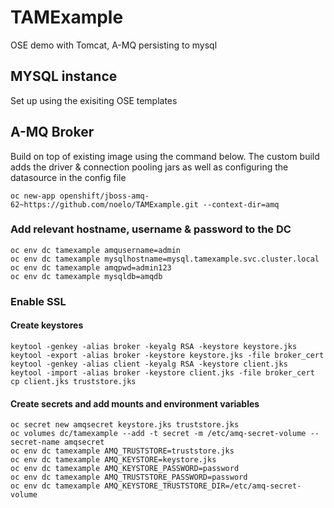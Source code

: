 # TAMExample
OSE demo with Tomcat, A-MQ persisting to mysql

## MYSQL instance
Set up using the exisiting OSE templates

## A-MQ Broker
Build on top of existing image using the command below.
The custom build adds the driver & connection pooling jars as well as configuring the datasource in the config file

```
oc new-app openshift/jboss-amq-62~https://github.com/noelo/TAMExample.git --context-dir=amq
```

### Add relevant hostname, username & password to the DC
```
oc env dc tamexample amqusername=admin
oc env dc tamexample mysqlhostname=mysql.tamexample.svc.cluster.local
oc env dc tamexample amqpwd=admin123  
oc env dc tamexample mysqldb=amqdb
```

### Enable SSL

#### Create keystores
```
keytool -genkey -alias broker -keyalg RSA -keystore keystore.jks
keytool -export -alias broker -keystore keystore.jks -file broker_cert
keytool -genkey -alias client -keyalg RSA -keystore client.jks
keytool -import -alias broker -keystore client.jks -file broker_cert
cp client.jks truststore.jks
```

#### Create secrets and add mounts and environment variables
```
oc secret new amqsecret keystore.jks truststore.jks
oc volumes dc/tamexample --add -t secret -m /etc/amq-secret-volume --secret-name amqsecret
oc env dc tamexample AMQ_TRUSTSTORE=truststore.jks
oc env dc tamexample AMQ_KEYSTORE=keystore.jks
oc env dc tamexample AMQ_KEYSTORE_PASSWORD=password
oc env dc tamexample AMQ_TRUSTSTORE_PASSWORD=password
oc env dc tamexample AMQ_KEYSTORE_TRUSTSTORE_DIR=/etc/amq-secret-volume
```
